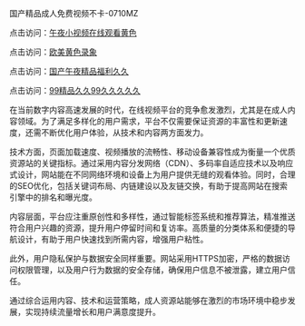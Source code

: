 国产精品成人免费视频不卡-0710MZ

点击访问：<a href="https://heiliaowzu4ur.pages.dev">午夜小视频在线观看黄色</a>

点击访问：<a href="https://heiliaoxqkkct.pages.dev">欧美黄色录象</a>

点击访问：<a href="https://heiliaoga6s9v.pages.dev">国产午夜精品福利久久</a>

点击访问：<a href="https://heiliao2dmwwy.pages.dev">99精品久久99久久久久久</a>

在当前数字内容高速发展的时代，在线视频平台的竞争愈发激烈，尤其是在成人内容领域。为了满足多样化的用户需求，平台不仅需要保证资源的丰富性和更新速度，还需不断优化用户体验，从技术和内容两方面发力。

技术方面，页面加载速度、视频播放的流畅性、移动设备兼容性成为衡量一个优质资源站的关键指标。通过采用内容分发网络（CDN）、多码率自适应技术以及响应式设计，网站能在不同网络环境和设备上为用户提供无缝的观看体验。同时，合理的SEO优化，包括关键词布局、内链建设以及友链交换，有助于提高网站在搜索引擎中的排名和曝光度。

内容层面，平台应注重原创性和多样性，通过智能标签系统和推荐算法，精准推送符合用户兴趣的资源，提升用户停留时间和复访率。高质量的分类体系和便捷的导航设计，有助于用户快速找到所需内容，增强用户粘性。

此外，用户隐私保护与数据安全同样重要。网站采用HTTPS加密，严格的数据访问权限管理，以及用户行为数据的安全存储，确保用户信息不被泄露，建立用户信任。

通过综合运用内容、技术和运营策略，成人资源站能够在激烈的市场环境中稳步发展，实现持续流量增长和用户满意度提升。

<span style="display:none;">[Canonical link]( https://github.com/pls20250710/riben65910 ）</span>
